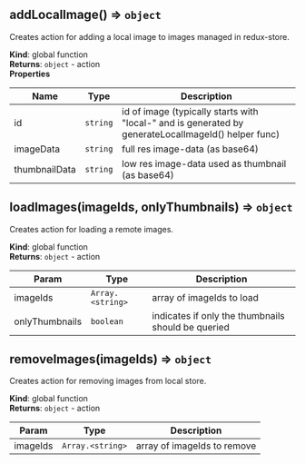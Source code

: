 <a id="addlocalimage"></a>

## addLocalImage() ⇒ <code>object</code>
Creates action for adding a local image to images managed in redux-store.

**Kind**: global function  
**Returns**: <code>object</code> - action  
**Properties**

| Name | Type | Description |
| --- | --- | --- |
| id | <code>string</code> | id of image (typically starts with "local-" and is generated by generateLocalImageId() helper func) |
| imageData | <code>string</code> | full res image-data (as base64) |
| thumbnailData | <code>string</code> | low res image-data used as thumbnail (as base64) |

<a id="loadimages"></a>

## loadImages(imageIds, onlyThumbnails) ⇒ <code>object</code>
Creates action for loading a remote images.

**Kind**: global function  
**Returns**: <code>object</code> - action  

| Param | Type | Description |
| --- | --- | --- |
| imageIds | <code>Array.&lt;string&gt;</code> | array of imageIds to load |
| onlyThumbnails | <code>boolean</code> | indicates if only the thumbnails should be queried |

<a id="removeimages"></a>

## removeImages(imageIds) ⇒ <code>object</code>
Creates action for removing images from local store.

**Kind**: global function  
**Returns**: <code>object</code> - action  

| Param | Type | Description |
| --- | --- | --- |
| imageIds | <code>Array.&lt;string&gt;</code> | array of imageIds to remove |

